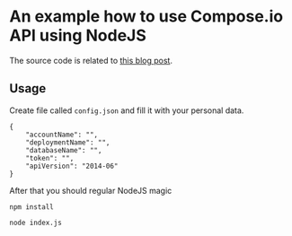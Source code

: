 An example how to use Compose.io API using NodeJS
===

The source code is related to [this blog post](http://www.triplet.fi/blog/how-to-use-compose-io-api-to-dynamically-create-databases-using-nodejs).

## Usage

Create file called `config.json` and fill it with your personal data.

    {
	    "accountName": "",
	    "deploymentName": "",
	    "databaseName": "",
	    "token": "",
	    "apiVersion": "2014-06"
    }

After that you should regular NodeJS magic

`npm install`

`node index.js`
